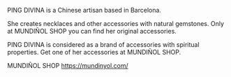 PING DIVINA is a Chinese artisan based in Barcelona.

She creates necklaces and other accessories with natural gemstones. Only at MUNDIÑOL SHOP you can find her original accessories.

PING DIVINA is considered as a brand of accessories with spiritual properties. Get one of her accessories at MUNDIÑOL SHOP.

MUNDIÑOL SHOP
https://mundinyol.com/

